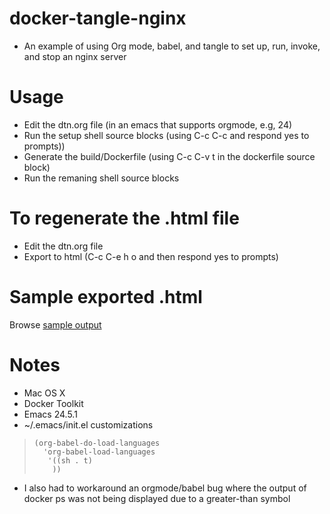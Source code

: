 docker-tangle-nginx
===

* An example of using Org mode, babel, and tangle to set up, run, invoke, and stop an nginx server

Usage
===

* Edit the dtn.org file (in an emacs that supports orgmode, e.g, 24)
* Run the setup shell source blocks (using C-c C-c and respond yes to prompts))
* Generate the build/Dockerfile (using C-c C-v t in the dockerfile source block)
* Run the remaning shell source blocks

To regenerate the .html file
===

* Edit the dtn.org file
* Export to html (C-c C-e h o and then respond yes to prompts)

Sample exported .html
===
Browse [sample output](http://wrightmikea.github.io/docker-tangle-nginx.html "exported html")

Notes
===
* Mac OS X
* Docker Toolkit
* Emacs 24.5.1
* ~/.emacs/init.el customizations

>     (org-babel-do-load-languages
>       'org-babel-load-languages
>        '((sh . t)
>         ))

* I also had to workaround an orgmode/babel bug where the output of docker ps was not being displayed due to a greater-than symbol